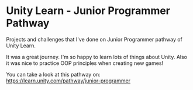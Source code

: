 # Unity Learn - Junior Programmer Pathway

Projects and challenges that I've done on Junior Programmer pathway of Unity Learn.

It was a great journey. I'm so happy to learn lots of things about Unity. Also it was nice to practice OOP principles when creating new games!

You can take a look at this pathway on: https://learn.unity.com/pathway/junior-programmer
